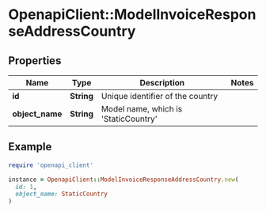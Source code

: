 # OpenapiClient::ModelInvoiceResponseAddressCountry

## Properties

| Name | Type | Description | Notes |
| ---- | ---- | ----------- | ----- |
| **id** | **String** | Unique identifier of the country |  |
| **object_name** | **String** | Model name, which is &#39;StaticCountry&#39; |  |

## Example

```ruby
require 'openapi_client'

instance = OpenapiClient::ModelInvoiceResponseAddressCountry.new(
  id: 1,
  object_name: StaticCountry
)
```


